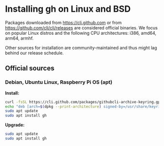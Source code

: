 # Installing gh on Linux and BSD

Packages downloaded from https://cli.github.com or from https://github.com/cli/cli/releases are considered official binaries. We focus on popular Linux distros and the following CPU architectures: i386, amd64, arm64, armhf.

Other sources for installation are community-maintained and thus might lag behind our release schedule.

## Official sources

### Debian, Ubuntu Linux, Raspberry Pi OS (apt)

**Install:**

```bash
curl -fsSL https://cli.github.com/packages/githubcli-archive-keyring.gpg | sudo dd of=/usr/share/keyrings/githubcli-archive-keyring.gpg
echo "deb [arch=$(dpkg --print-architecture) signed-by=/usr/share/keyrings/githubcli-archive-keyring.gpg] https://cli.github.com/packages stable main" | sudo tee /etc/apt/sources.list.d/github-cli.list > /dev/null
sudo apt update
sudo apt install gh
```
**Upgrade:**

```bash
sudo apt update
sudo apt install gh
```
